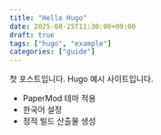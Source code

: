 ```yaml
---
title: "Hello Hugo"
date: 2025-08-25T11:30:00+09:00
draft: true
tags: ["hugo", "example"]
categories: ["guide"]
---
```


첫 포스트입니다. Hugo 예시 사이트입니다.

- PaperMod 테마 적용
- 한국어 설정
- 정적 빌드 산출물 생성
